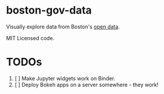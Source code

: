 # boston-gov-data

Visually explore data from Boston's [open data](http://data.boston.gov/).

MIT Licensed code.

<!-- Launch on Binder: [![Binder](http://mybinder.org/badge.svg)](http://mybinder.org:/repo/ericmjl/boston-gov-data) -->

# TODOs

1. [ ] Make Jupyter widgets work on Binder.
1. [ ] Deploy Bokeh apps on a server somewhere - they work!
